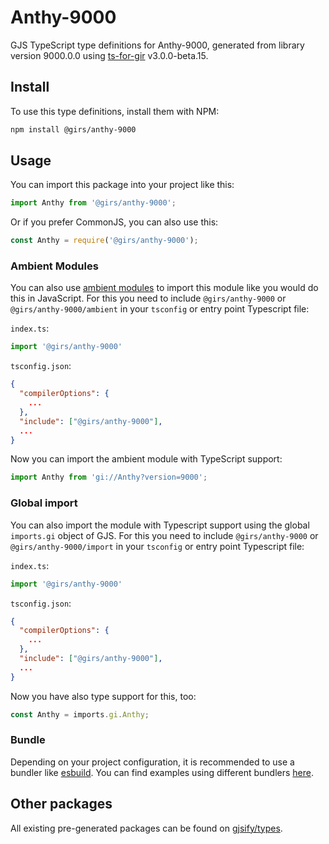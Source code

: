 
# Anthy-9000

GJS TypeScript type definitions for Anthy-9000, generated from library version 9000.0.0 using [ts-for-gir](https://github.com/gjsify/ts-for-gir) v3.0.0-beta.15.

## Install

To use this type definitions, install them with NPM:
```bash
npm install @girs/anthy-9000
```

## Usage

You can import this package into your project like this:
```ts
import Anthy from '@girs/anthy-9000';
```

Or if you prefer CommonJS, you can also use this:
```ts
const Anthy = require('@girs/anthy-9000');
```

### Ambient Modules

You can also use [ambient modules](https://github.com/gjsify/ts-for-gir/tree/main/packages/cli#ambient-modules) to import this module like you would do this in JavaScript.
For this you need to include `@girs/anthy-9000` or `@girs/anthy-9000/ambient` in your `tsconfig` or entry point Typescript file:

`index.ts`:
```ts
import '@girs/anthy-9000'
```

`tsconfig.json`:
```json
{
  "compilerOptions": {
    ...
  },
  "include": ["@girs/anthy-9000"],
  ...
}
```

Now you can import the ambient module with TypeScript support: 

```ts
import Anthy from 'gi://Anthy?version=9000';
```


### Global import

You can also import the module with Typescript support using the global `imports.gi` object of GJS.
For this you need to include `@girs/anthy-9000` or `@girs/anthy-9000/import` in your `tsconfig` or entry point Typescript file:

`index.ts`:
```ts
import '@girs/anthy-9000'
```

`tsconfig.json`:
```json
{
  "compilerOptions": {
    ...
  },
  "include": ["@girs/anthy-9000"],
  ...
}
```

Now you have also type support for this, too:

```ts
const Anthy = imports.gi.Anthy;
```

### Bundle

Depending on your project configuration, it is recommended to use a bundler like [esbuild](https://esbuild.github.io/). You can find examples using different bundlers [here](https://github.com/gjsify/ts-for-gir/tree/main/examples).

## Other packages

All existing pre-generated packages can be found on [gjsify/types](https://github.com/gjsify/types).

